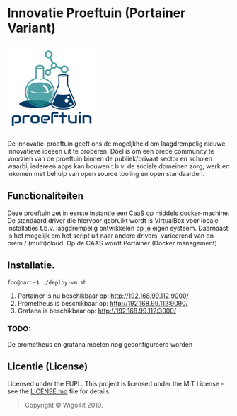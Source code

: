 # Innovatie Proeftuin (Portainer Variant)

![Innovatie Proeftuin](../images/proeftuin.png "proeftuin")

De innovatie-proeftuin geeft ons de mogeljkheid om laagdrempelig nieuwe innovatieve ideeen uit te proberen.
Doel is om een brede community te voorzien van de proeftuin binnen de publiek/privaat sector en scholen waarbij iedereen apps kan bouwen t.b.v. de sociale domeinen zorg, werk en inkomen met behulp van open source tooling en open standaarden.

## Functionaliteiten

Deze proeftuin zet in eerste instantie een CaaS op middels docker-machine. De standaard driver die hiervoor gebruikt wordt is VirtualBox voor locale installaties t.b.v. laagdrempelig ontwikkelen op je eigen systeem. Daarnaast is het mogelijk om het script uit naar andere drivers, varieerend van on-prem / (multi)cloud. Op de CAAS wordt Portainer (Docker management)

## Installatie.

```console
foo@bar:~$ ./deploy-vm.sh
```

1. Portainer is nu beschikbaar op: http://192.168.99.112:9000/
2. Prometheus is beschikbaar op: http://192.168.99.112:9090/
3. Grafana is beschikbaar op: http://192.168.99.112:3000/

### TODO:

De prometheus en grafana moeten nog geconfigureerd worden

## Licentie (License)

Licensed under the EUPL. This project is licensed under the MIT License - see the [LICENSE.md](../LICENSE.md) file for details.
> Copyright © Wigo4it 2019.